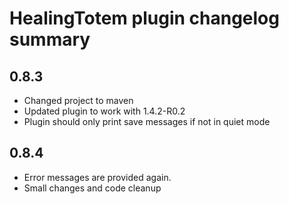# HealingTotem plugin changelog summary

## 0.8.3
* Changed project to maven
* Updated plugin to work with 1.4.2-R0.2
* Plugin should only print save messages if not in quiet mode

## 0.8.4
* Error messages are provided again.
* Small changes and code cleanup
